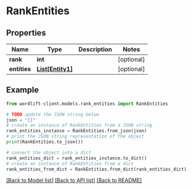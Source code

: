 # RankEntities


## Properties

Name | Type | Description | Notes
------------ | ------------- | ------------- | -------------
**rank** | **int** |  | [optional] 
**entities** | [**List[Entity1]**](Entity1.md) |  | [optional] 

## Example

```python
from wordlift-client.models.rank_entities import RankEntities

# TODO update the JSON string below
json = "{}"
# create an instance of RankEntities from a JSON string
rank_entities_instance = RankEntities.from_json(json)
# print the JSON string representation of the object
print(RankEntities.to_json())

# convert the object into a dict
rank_entities_dict = rank_entities_instance.to_dict()
# create an instance of RankEntities from a dict
rank_entities_from_dict = RankEntities.from_dict(rank_entities_dict)
```
[[Back to Model list]](../README.md#documentation-for-models) [[Back to API list]](../README.md#documentation-for-api-endpoints) [[Back to README]](../README.md)


